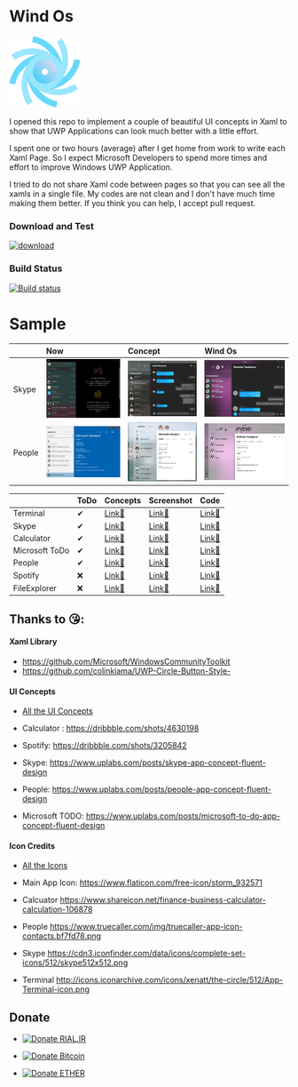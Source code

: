 # Wind Os
![./README/storm.png](./README/storm.png)

I opened this repo to implement a couple of beautiful UI concepts in Xaml to show that UWP Applications can look much better with a little effort. 

I spent one or two hours (average) after I get home from work to write each Xaml Page. So I expect Microsoft Developers to spend more times and effort to improve Windows UWP Application.

I tried to do not share Xaml code between pages so that you can see all the xamls in a single file. My codes are not clean and I don't have much time making them better. If you think you can help, I accept pull request.

### Download and Test
[![download](https://img.shields.io/badge/download-%40appcenter-blue.svg)](https://install.appcenter.ms/users/yazdipour/apps/windos/distribution_groups/public)

### Build Status
[![Build status](https://build.appcenter.ms/v0.1/apps/29c34f2a-5fba-465e-8b15-9e42d4d6ef73/branches/master/badge)](https://appcenter.ms)

# Sample

| | Now    | Concept  | Wind Os
| :- | :- |:- | :-
| Skype | ![Skype Now](./README/Skype_Windows.png) | ![Skype Concept](./README/Skype_Concept.png) | ![Skype Wind Os](./Screenshots/Skype.PNG)
| People | ![People Now](./README/People_Windows.png) | ![People Concept](./README/People_Concept.png) | ![People Wind Os](./Screenshots/People.PNG)

|  | ToDo | Concepts    | Screenshot  | Code
| :- | :- | :- |:- | :-
| Terminal | ✔  | [Link🔗](./Inspiration/Terminal)  | [Link🔗](./Screenshots/Terminal.PNG)  | [Link🔗](./Windos/View/Terminal)
| Skype | ✔  | [Link🔗](./Inspiration/Skype)  | [Link🔗](./Screenshots/Skype.PNG)  | [Link🔗](./Windos/View/Skype)
| Calculator | ✔  | [Link🔗](./Inspiration/Calculator)  | [Link🔗](./Screenshots/Calculator.PNG)  | [Link🔗](./Windos/View/Calculator)
| Microsoft ToDo | ✔ | [Link🔗](./Inspiration/Todo)  | [Link🔗](./Screenshots/ToDo.PNG)  | [Link🔗](./Windos/View./Windos/View/ToDo)
| People | ✔  | [Link🔗](./Inspiration/People)  | [Link🔗](./Screenshots/People.PNG)  | [Link🔗](./Windos/View/People)
| Spotify | ❌  | [Link🔗](./Inspiration/Spotify)  | [Link🔗](./Screenshots/Spotify.PNG)  | [Link🔗](./Windos/View/Spotify)
| FileExplorer | ❌ | [Link🔗](./Inspiration/FileExplorer)  | [Link🔗](./Screenshots/FileExplorer.PNG)  | [Link🔗](./Windos/View/FileExplorer)

## Thanks to 😘:

####   Xaml Library 
* https://github.com/Microsoft/WindowsCommunityToolkit
* https://github.com/colinkiama/UWP-Circle-Button-Style-

#### UI Concepts

* [All the UI Concepts](./Inspiration)

* Calculator : https://dribbble.com/shots/4630198
* Spotify: https://dribbble.com/shots/3205842
* Skype: https://www.uplabs.com/posts/skype-app-concept-fluent-design
* People: https://www.uplabs.com/posts/people-app-concept-fluent-design
* Microsoft TODO: https://www.uplabs.com/posts/microsoft-to-do-app-concept-fluent-design


#### Icon Credits

* [All the Icons](./Inspiration/Icon)

* Main App Icon:  https://www.flaticon.com/free-icon/storm_932571
* Calcuator https://www.shareicon.net/finance-business-calculator-calculation-106878
* People https://www.truecaller.com/img/truecaller-app-icon-contacts.bf7fd78.png
* Skype https://cdn3.iconfinder.com/data/icons/complete-set-icons/512/skype512x512.png
* Terminal http://icons.iconarchive.com/icons/xenatt/the-circle/512/App-Terminal-icon.png


## Donate

* [![Donate RIAL.IR](https://img.shields.io/badge/donate-IRAN-blue.svg)](https://www.payping.ir/yazdipour)

* [![Donate Bitcoin](https://en.cryptobadges.io/badge/small/17BF1jES7ytyKsNHM3rmRZ5n63VSy28gLe)](https://en.cryptobadges.io/donate/17BF1jES7ytyKsNHM3rmRZ5n63VSy28gLe)

* [![Donate ETHER](https://en.cryptobadges.io/badge/small/0x37C14DaF87ba7a680a5B4CfcB7ef52c71A5C7Be4)](https://en.cryptobadges.io/donate/0x37C14DaF87ba7a680a5B4CfcB7ef52c71A5C7Be4)
